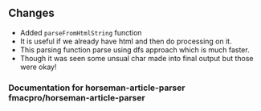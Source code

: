 ## Changes
- Added `parseFromHtmlString` function
- It is useful if we already have html and then do processing on it.
- This parsing function parse using dfs approach which is much faster.
- Though it was seen some unsual char made into final output but those were okay!

### Documentation for horseman-article-parser fmacpro/horseman-article-parser
